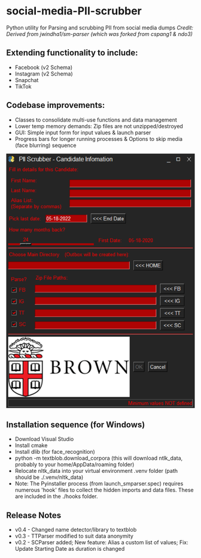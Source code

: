 # social-media-PII-scrubber
Python utility for Parsing and scrubbing PII from social media dumps
*Credit: Derived from jwindha1/sm-parser (which was forked from cspang1 & ndo3)*

## Extending functionality to include:
- Facebook (v2 Schema)
- Instagram (v2 Schema)
- Snapchat
- TikTok

## Codebase improvements:
- Classes to consolidate multi-use functions and data management
- Lower temp memory demands: Zip files are not unzipped/destroyed
- GUI: Simple input form for input values & launch parser
- Progress bars for longer running processes & Options to skip media (face blurring) sequence

![SMParser Main Screen](https://raw.githubusercontent.com/petiesmo/social-media-PII-scrubber/pjs-dev/SMParser_MainScreen.PNG)

## Installation sequence (for Windows)
- Download Visual Studio
- Install cmake
- Install dlib (for face_recognition)
- python -m textblob.download_corpora (this will download ntlk_data, probably to your home/AppData/roaming folder)
- Relocate nltk_data into your virtual environment .venv folder (path should be ./.venv/nltk_data)
- Note: The Pyinstaller process (from launch_smparser.spec) requires numerous 'hook' files to collect the hidden imports and data files.  These are included in the ./hooks folder.

## Release Notes
- v0.4 - Changed name detector/library to textblob
- v0.3 - TTParser modified to suit data anonymity
- v0.2 - SCParser added; New feature: Alias a custom list of values; Fix: Update Starting Date as duration is changed
